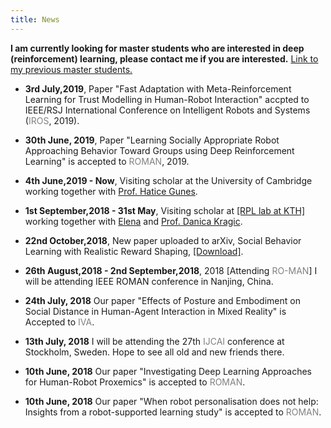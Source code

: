 ```yaml
---
title: News
---
```


<style>
.news-link:link, .news-link:visited {
  color: grey;
  text-decoration: none;
}
.news-link:hover {
 background-color: #802;
 color: #fff;
 text-decoration: none;
}
</style>
**I am currently looking for master students who are interested in deep (reinforcement) learning, please contact me if you are interested.**  [Link to my previous master students.](https://usr-lab.github.io/alumni/)

- **3rd July,2019**, Paper "Fast Adaptation with Meta-Reinforcement Learning for Trust Modelling in Human-Robot Interaction" accpted to IEEE/RSJ International Conference on Intelligent Robots and Systems (<a class="news-link" href="https://www.iros2019.org/">IROS</a>, 2019).

- **30th June, 2019**, Paper "Learning Socially Appropriate Robot Approaching Behavior Toward Groups using Deep Reinforcement Learning" is accepted to <a class="news-link" href="http://ro-man2019.org/">ROMAN</a>, 2019.

- **4th June,2019 - Now**, Visiting scholar at the University of Cambridge working together with [Prof. Hatice Gunes](https://www.turing.ac.uk/people/researchers/hatice-gunes).

- **1st September,2018 - 31st May**, Visiting scholar at [[RPL lab at KTH]](https://www.kth.se/rpl/department-of-robotics-perception-and-learning-1.779439) working together with [Elena](https://www.kth.se/profile/elenasi) and [Prof. Danica Kragic](https://www.csc.kth.se/~danik/).

- **22nd October,2018**, New paper uploaded to arXiv, Social Behavior Learning with Realistic Reward Shaping, [[Download]](https://arxiv.org/abs/1810.06979).

- **26th August,2018 - 2nd September,2018**, 2018 [Attending <a class="news-link" href="ro-man2018.org">RO-MAN</a>] I will be attending IEEE ROMAN conference in Nanjing, China.

- **24th July, 2018** Our paper "Effects of Posture and Embodiment on Social Distance in Human-Agent Interaction in Mixed Reality" is Accepted to <a class="news-link" href="http://iva2018.westernsydney.edu.au/">IVA</a>.

- **13th July, 2018** I will be attending the 27th  <a class="news-link" href="https://www.ijcai-18.org/">IJCAI</a> conference at Stockholm, Sweden. Hope to see all old and new friends there.

- **10th June, 2018** Our paper "Investigating Deep Learning Approaches for Human-Robot Proxemics" is accepted to <a class="news-link" href="http://ro-man2018.org/">ROMAN</a>.

- **10th June, 2018** Our paper "When robot personalisation does not help: Insights from a robot-supported learning study" is accepted to <a class="news-link" href="http://ro-man2018.org/">ROMAN</a>.

